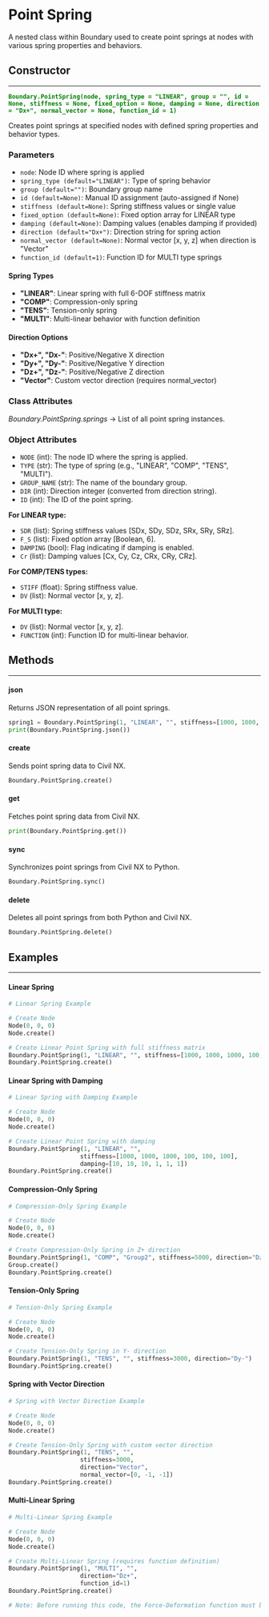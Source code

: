 # Point Spring

A nested class within Boundary used to create point springs at nodes with various spring properties and behaviors.

## Constructor
---
**<font color="green">`Boundary.PointSpring(node, spring_type = "LINEAR", group = "", id = None, stiffness = None, fixed_option = None, damping = None, direction = "Dx+", normal_vector = None, function_id = 1)`</font>**

Creates point springs at specified nodes with defined spring properties and behavior types.

### Parameters
* `node`: Node ID where spring is applied
* `spring_type (default="LINEAR")`: Type of spring behavior
* `group (default="")`: Boundary group name
* `id (default=None)`: Manual ID assignment (auto-assigned if None)
* `stiffness (default=None)`: Spring stiffness values or single value
* `fixed_option (default=None)`: Fixed option array for LINEAR type
* `damping (default=None)`: Damping values (enables damping if provided)
* `direction (default="Dx+")`: Direction string for spring action
* `normal_vector (default=None)`: Normal vector [x, y, z] when direction is "Vector"
* `function_id (default=1)`: Function ID for MULTI type springs

#### Spring Types
* **"LINEAR"**: Linear spring with full 6-DOF stiffness matrix
* **"COMP"**: Compression-only spring 
* **"TENS"**: Tension-only spring 
* **"MULTI"**: Multi-linear behavior with function definition

#### Direction Options
* **"Dx+", "Dx-"**: Positive/Negative X direction
* **"Dy+", "Dy-"**: Positive/Negative Y direction
* **"Dz+", "Dz-"**: Positive/Negative Z direction
* **"Vector"**: Custom vector direction (requires normal_vector)

### Class Attributes
*Boundary.PointSpring.springs* -> List of all point spring instances.

### Object Attributes
* `NODE` (int): The node ID where the spring is applied.
* `TYPE` (str): The type of spring (e.g., "LINEAR", "COMP", "TENS", "MULTI").
* `GROUP_NAME` (str): The name of the boundary group.
* `DIR` (int): Direction integer (converted from direction string).
* `ID` (int): The ID of the point spring.

**For LINEAR type:** 

* `SDR` (list): Spring stiffness values [SDx, SDy, SDz, SRx, SRy, SRz].    
* `F_S` (list): Fixed option array [Boolean, 6].   
* `DAMPING` (bool): Flag indicating if damping is enabled.    
* `Cr` (list): Damping values [Cx, Cy, Cz, CRx, CRy, CRz].

**For COMP/TENS types:**  

* `STIFF` (float): Spring stiffness value.   
* `DV` (list): Normal vector [x, y, z].

**For MULTI type:** 

* `DV` (list): Normal vector [x, y, z].   
* `FUNCTION` (int): Function ID for multi-linear behavior.

## Methods
---
#### json
Returns JSON representation of all point springs.

```py
spring1 = Boundary.PointSpring(1, "LINEAR", "", stiffness=[1000, 1000, 1000, 100, 100, 100])
print(Boundary.PointSpring.json())
```

#### create
Sends point spring data to Civil NX.

```py
Boundary.PointSpring.create()
```

#### get
Fetches point spring data from Civil NX.

```py
print(Boundary.PointSpring.get())
```

#### sync
Synchronizes point springs from Civil NX to Python.

```py
Boundary.PointSpring.sync()
```

#### delete
Deletes all point springs from both Python and Civil NX.

```py
Boundary.PointSpring.delete()
```


## Examples
---
#### Linear Spring
```py
# Linear Spring Example

# Create Node
Node(0, 0, 0)
Node.create()

# Create Linear Point Spring with full stiffness matrix
Boundary.PointSpring(1, "LINEAR", "", stiffness=[1000, 1000, 1000, 100, 100, 100])
Boundary.PointSpring.create()
```

#### Linear Spring with Damping
```py
# Linear Spring with Damping Example

# Create Node
Node(0, 0, 0)
Node.create()

# Create Linear Point Spring with damping
Boundary.PointSpring(1, "LINEAR", "", 
                    stiffness=[1000, 1000, 1000, 100, 100, 100],
                    damping=[10, 10, 10, 1, 1, 1])
Boundary.PointSpring.create()
```

#### Compression-Only Spring
```py
# Compression-Only Spring Example

# Create Node
Node(0, 0, 0)
Node.create()

# Create Compression-Only Spring in Z+ direction
Boundary.PointSpring(1, "COMP", "Group2", stiffness=5000, direction="Dz+")
Group.create()
Boundary.PointSpring.create()
```

#### Tension-Only Spring
```py
# Tension-Only Spring Example

# Create Node
Node(0, 0, 0)
Node.create()

# Create Tension-Only Spring in Y- direction
Boundary.PointSpring(1, "TENS", "", stiffness=3000, direction="Dy-")
Boundary.PointSpring.create()
```

#### Spring with Vector Direction
```py
# Spring with Vector Direction Example

# Create Node
Node(0, 0, 0)
Node.create()

# Create Tension-Only Spring with custom vector direction
Boundary.PointSpring(1, "TENS", "", 
                    stiffness=3000, 
                    direction="Vector", 
                    normal_vector=[0, -1, -1])
Boundary.PointSpring.create()
```

#### Multi-Linear Spring
```py
# Multi-Linear Spring Example

# Create Node
Node(0, 0, 0)
Node.create()

# Create Multi-Linear Spring (requires function definition)
Boundary.PointSpring(1, "MULTI", "", 
                    direction="Dz+", 
                    function_id=1)
Boundary.PointSpring.create()

# Note: Before running this code, the Force-Deformation function must be created in Civil NX to avoid any errors.
```

